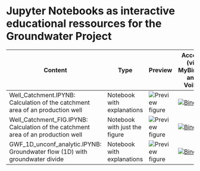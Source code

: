 # Jupyter Notebooks as interactive educational ressources for the Groundwater Project

|Content|Type|Preview|Access (via MyBinder and Voila)| QR for access |
|-------|----|-------|------| ---|
|Well_Catchment.IPYNB: Calculation of the catchment area of an production well| Notebook with explanations| ![Preview figure](https://github.com/gw-inux/Jupyter-Notebooks/blob/main/GW_Project/FIGS/PRE/PRE_GWP01.png?raw=true) | [![Binder](https://mybinder.org/badge_logo.svg)](https://mybinder.org/v2/gh/gw-inux/Jupyter-Notebooks/HEAD?urlpath=voila%2Frender%2FGW_Project%2FWell_Catchment.ipynb) | ![QR](https://github.com/gw-inux/Jupyter-Notebooks/blob/main/GW_Project/FIGS/QR/QR_GWP01.png?raw=true) |
|Well_Catchment_FIG.IPYNB: Calculation of the catchment area of an production well| Notebook with just the figure | ![Preview figure](https://github.com/gw-inux/Jupyter-Notebooks/blob/main/GW_Project/FIGS/PRE/PRE_GWP02.png?raw=true)| [![Binder](https://mybinder.org/badge_logo.svg)](https://mybinder.org/v2/gh/gw-inux/Jupyter-Notebooks/HEAD?urlpath=voila%2Frender%2FGW_Project%2FWell_Catchment_FIG.ipynb) | ![QR](https://github.com/gw-inux/Jupyter-Notebooks/blob/main/GW_Project/FIGS/QR/QR_GWP02.png?raw=true) |
|GWF_1D_unconf_analytic.IPYNB: Groundwater flow (1D) with groundwater divide| Notebook with explanations |![Preview figure](https://github.com/gw-inux/Jupyter-Notebooks/blob/main/GW_Project/FIGS/PRE/PRE_GWP03.png?raw=true)|[![Binder](https://mybinder.org/badge_logo.svg)](https://mybinder.org/v2/gh/gw-inux/Jupyter-Notebooks/HEAD?urlpath=voila%2Frender%2FGW_Project%2FGWF_1D_unconf_analytic.ipynb)|![QR](https://github.com/gw-inux/Jupyter-Notebooks/blob/main/GW_Project/FIGS/QR/QR_GWP03.png?raw=true)|

